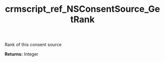 ﻿---
title: crmscript_ref_NSConsentSource_GetRank
description: Integer NSConsentSource.GetRank()
intellisense: NSConsentSource.GetRank
keywords: NSConsentSource, GetRank
so.topic: reference
---

Rank of this consent source

**Returns:** Integer



